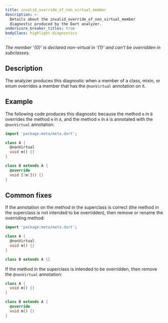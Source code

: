 ```yaml
---
title: invalid_override_of_non_virtual_member
description: >-
  Details about the invalid_override_of_non_virtual_member
  diagnostic produced by the Dart analyzer.
underscore_breaker_titles: true
bodyClass: highlight-diagnostics
---
```


_The member '{0}' is declared non-virtual in '{1}' and can't be overridden in
subclasses._

## Description

The analyzer produces this diagnostic when a member of a class, mixin, or
enum overrides a member that has the `@nonVirtual` annotation on it.

## Example

The following code produces this diagnostic because the method `m` in `B`
overrides the method `m` in `A`, and the method `m` in `A` is annotated
with the `@nonVirtual` annotation:

```dart
import 'package:meta/meta.dart';

class A {
  @nonVirtual
  void m() {}
}

class B extends A {
  @override
  void [!m!]() {}
}
```

## Common fixes

If the annotation on the method in the superclass is correct (the method
in the superclass is not intended to be overridden), then remove or rename
the overriding method:

```dart
import 'package:meta/meta.dart';

class A {
  @nonVirtual
  void m() {}
}

class B extends A {}
```

If the method in the superclass is intended to be overridden, then remove
the `@nonVirtual` annotation:

```dart
class A {
  void m() {}
}

class B extends A {
  @override
  void m() {}
}
```
